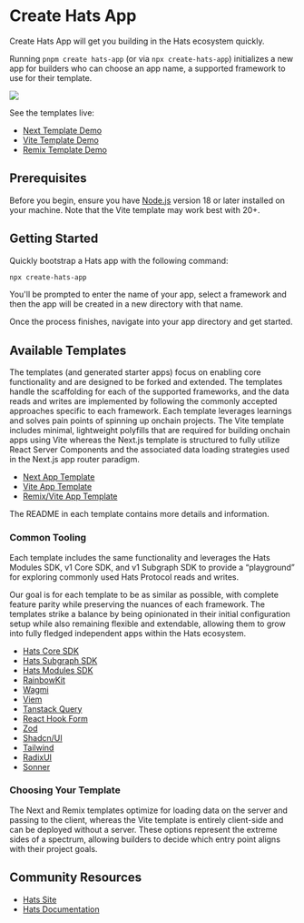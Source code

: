 # Create Hats App

Create Hats App will get you building in the Hats ecosystem quickly.

Running `pnpm create hats-app` (or via `npx create-hats-app`) initializes a new app for builders who can choose an app name, a supported framework to use for their template.

![](https://ipfs.io/ipfs/QmQe9PrVRVfeTGkcw71MrAtUZ9KD2L79wzqoRRRTYxxLXz)

See the templates live:
- [Next Template Demo](https://create-hats-next-app.vercel.app/)
- [Vite Template Demo](https://create-hats-vite-app.vercel.app/)
- [Remix Template Demo](https://create-hats-remix-vite-app.vercel.app/)

## Prerequisites

Before you begin, ensure you have [Node.js](https://nodejs.org/en/) version 18 or later installed on your machine. Note that the Vite template may work best with 20+.

## Getting Started

Quickly bootstrap a Hats app with the following command:

```bash
npx create-hats-app
```

You'll be prompted to enter the name of your app, select a framework and then the app will be created in a new directory with that name.

Once the process finishes, navigate into your app directory and get started.

## Available Templates

The templates (and generated starter apps) focus on enabling core functionality and are designed to be forked and extended. The templates handle the scaffolding for each of the supported frameworks, and the data reads and writes are implemented by following the commonly accepted approaches specific to each framework. Each template leverages learnings and solves pain points of spinning up onchain projects. The Vite template includes minimal, lightweight polyfills that are required for building onchain apps using Vite whereas the Next.js template is structured to fully utilize React Server Components and the associated data loading strategies used in the Next.js app router paradigm.

- [Next App Template](./templates/next/)
- [Vite App Template](./templates/vite/)
- [Remix/Vite App Template](./templates/remix-vite/)

The README in each template contains more details and information.

### Common Tooling

Each template includes the same functionality and leverages the Hats Modules SDK, v1 Core SDK, and v1 Subgraph SDK to provide a “playground” for exploring commonly used Hats Protocol reads and writes.

Our goal is for each template to be as similar as possible, with complete feature parity while preserving the nuances of each framework. The templates strike a balance by being opinionated in their initial configuration setup while also remaining flexible and extendable, allowing them to grow into fully fledged independent apps within the Hats ecosystem.

- [Hats Core SDK](https://github.com/Hats-Protocol/sdk-v1-core)
- [Hats Subgraph SDK](https://github.com/Hats-Protocol/sdk-v1-core/tree/main/packages/subgraph)
- [Hats Modules SDK](https://github.com/Hats-Protocol/modules-sdk)
- [RainbowKit](https://www.rainbowkit.com/)
- [Wagmi](https://wagmi.sh/)
- [Viem](https://viem.sh/)
- [Tanstack Query](https://tanstack.com/query/latest/docs)
- [React Hook Form](https://react-hook-form.com/)
- [Zod](https://github.com/colinhacks/zod)
- [Shadcn/UI](https://ui.shadcn.com/)
- [Tailwind](https://tailwindcss.com/)
- [RadixUI](https://www.radix-ui.com/)
- [Sonner](https://sonner.emilkowal.ski/getting-started)

### Choosing Your Template

The Next and Remix templates optimize for loading data on the server and passing to the client, whereas the Vite template is entirely client-side and can be deployed without a server. These options represent the extreme sides of a spectrum, allowing builders to decide which entry point aligns with their project goals.

## Community Resources

- [Hats Site](https://www.hatsprotocol.xyz/)
- [Hats Documentation](https://docs.hatsprotocol.xyz/)

